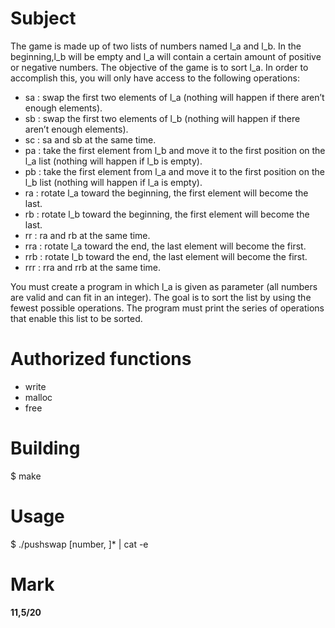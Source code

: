 # Subject
The game is made up of two lists of numbers named l_a and l_b. In the beginning,l_b will be empty and l_a will contain a certain amount of positive or negative numbers. The objective of the game is to sort l_a. In order to accomplish this, you will only have access to the following operations:

* sa : swap the first two elements of l_a (nothing will happen if there aren’t enough elements).
* sb : swap the first two elements of l_b (nothing will happen if there aren’t enough elements).
* sc : sa and sb at the same time.
* pa : take the first element from l_b and move it to the first position on the l_a list (nothing will happen if l_b is empty).
* pb : take the first element from l_a and move it to the first position on the l_b list (nothing will happen if l_a is empty).
* ra : rotate l_a toward the beginning, the first element will become the last.
* rb : rotate l_b toward the beginning, the first element will become the last.
* rr : ra and rb at the same time.
* rra : rotate l_a toward the end, the last element will become the first.
* rrb : rotate l_b toward the end, the last element will become the first.
* rrr : rra and rrb at the same time.

You must create a program in which l_a is given as parameter (all numbers are valid and can fit in an integer). The goal is to sort the list by using the fewest possible operations. The program must print the series of operations that enable this list to be sorted.

# Authorized functions
* write
* malloc
* free

# Building
$ make

# Usage
$ ./pushswap [number, ]* | cat -e

# Mark
**11,5/20**
